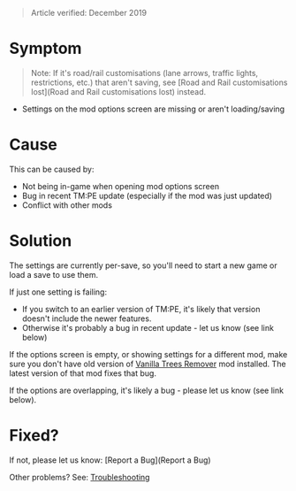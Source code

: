 > Article verified: December 2019

# Symptom

> Note: If it's road/rail customisations (lane arrows, traffic lights, restrictions, etc.) that aren't saving, see [Road and Rail customisations lost](Road and Rail customisations lost) instead.

* Settings on the mod options screen are missing or aren't loading/saving

# Cause

This can be caused by:

* Not being in-game when opening mod options screen
* Bug in recent TM:PE update (especially if the mod was just updated)
* Conflict with other mods

# Solution

The settings are currently per-save, so you'll need to start a new game or load a save to use them.

If just one setting is failing:

* If you switch to an earlier version of TM:PE, it's likely that version doesn't include the newer features.
* Otherwise it's probably a bug in recent update - let us know (see link below)

If the options screen is empty, or showing settings for a different mod, make sure you don't have old version of [Vanilla Trees Remover](https://steamcommunity.com/sharedfiles/filedetails/?id=877950833) mod installed. The latest version of that mod fixes that bug.

If the options are overlapping, it's likely a bug - please let us know (see link below).

# Fixed?

If not, please let us know: [Report a Bug](Report a Bug)

Other problems? See: [Troubleshooting](Troubleshooting)